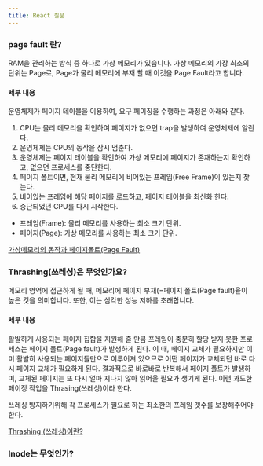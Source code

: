 ```yaml
---
title: React 질문
---
```


### page fault 란?

RAM을 관리하는 방식 중 하나로 가상 메모리가 있습니다. 가상 메모리의 가장 최소의 단위는 Page로, Page가 물리 메모리에 부재 할 때 이것을 Page Fault라고 합니다.

#### 세부 내용

운영체제가 페이지 테이블을 이용하여, 요구 페이징을 수행하는 과정은 아래와 같다.

1. CPU는 물리 메모리을 확인하여 페이지가 없으면 trap을 발생하여 운영체제에 알린다.
2. 운영체제는 CPU의 동작을 잠시 멈춘다.
3. 운영체제는 페이지 테이블을 확인하여 가상 메모리에 페이지가 존재하는지 확인하고, 없으면 프로세스를 중단한다.
4. 페이지 폴트이면, 현재 물리 메모리에 비어있는 프레임(Free Frame)이 있는지 찾는다.
5. 비어있는 프레임에 해당 페이지를 로드하고, 페이지 테이블을 최신화 한다.
6. 중단되었던 CPU를 다시 시작한다.

- 프레임(Frame): 물리 메모리를 사용하는 최소 크기 단위.
- 페이지(Page): 가상 메모리를 사용하는 최소 크기 단위.

[가상메모리의 동작과 페이지폴트(Page Fault)](https://preamtree.tistory.com/21)

### Thrashing(쓰레싱)은 무엇인가요?

메모리 영역에 접근하게 될 때, 메모리에 페이지 부재(=페이지 폴트(Page fault)율이 높은 것을 의미합니다. 또한, 이는 심각한 성능 저하를 초래합니다.

#### 세부 내용

활발하게 사용되는 페이지 집합을 지원해 줄 만큼 프레임이 충분히 할당 받지 못한 프로세스는 페이지 폴트(Page fault)가 발생하게 된다. 이 때, 페이지 교체가 필요하지만 이미 활발히 사용되는 페이지들만으로 이루어져 있으므로 어떤 페이지가 교체되던 바로 다시 페이지 교체가 필요하게 된다. 결과적으로 바로바로 반복해서 페이지 폴트가 발생하며, 교체된 페이지는 또 다시 얼마 지나지 않아 읽어올 필요가 생기게 된다. 이런 과도한 페이징 작업을 Thrasing(쓰레싱)이라 한다.

쓰레싱 방지하기위해 각 프로세스가 필요로 하는 최소한의 프레임 갯수를 보장해주어야 한다.

[Thrashing (쓰레싱)이란?](https://jwprogramming.tistory.com/56)

### Inode는 무엇인가?